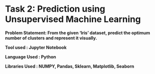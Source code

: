 # Task 2: Prediction using Unsupervised Machine Learning

**Problem Statement: From the given ‘Iris’ dataset, predict the optimum number of clusters and represent it visually.**

**Tool used : Jupyter Notebook**

**Language Used : Python**

**Libraries Used : NUMPY, Pandas, Sklearn, Matplotlib, Seaborn**


